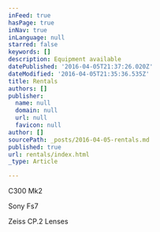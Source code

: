 ```yaml
---
inFeed: true
hasPage: true
inNav: true
inLanguage: null
starred: false
keywords: []
description: Equipment available
datePublished: '2016-04-05T21:37:26.020Z'
dateModified: '2016-04-05T21:35:36.535Z'
title: Rentals
authors: []
publisher:
  name: null
  domain: null
  url: null
  favicon: null
author: []
sourcePath: _posts/2016-04-05-rentals.md
published: true
url: rentals/index.html
_type: Article

---
```

C300 Mk2

Sony Fs7

Zeiss CP.2 Lenses